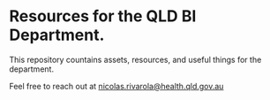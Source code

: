 # Resources for the QLD BI Department.
This repository countains assets, resources, and useful things for the department.

Feel free to reach out at nicolas.rivarola@health.qld.gov.au
